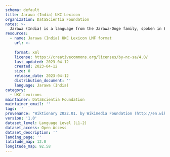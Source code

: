 ```yaml
---
schema: default
title: Jarawa (India) UKC Lexicon
organization: DataScientia Foundation
notes: >-
  Jarawa (India) is a language from the Jarawa-Onge family, spoken in Eurasia. The UKC Lexicon of Jarawa (India) is represented as a lexico-semantic network. It consists of words, word senses, synsets, as well as sense-level and synset-level relationships.
resources:
  - name: Jarawa (India) UKC Lexicon LMF format
    url: >-
      
    format: xml
    license: https://creativecommons.org/licenses/by-nc-sa/4.0/
    last_updated: 2023-04-12
    created: 2023-04-12
    size: 0
    release_date: 2023-04-12
    distribution_document: ''
    language: Jarawa (India)
category:
  - UKC Lexicons
maintainer: DataScientia Foundation
maintainer_email: ''
tags: ''
provenance: 'Wiktionary 2022.01. by Wikimedia Foundation (http://en.wiktionary.org); Princeton WordNet 2.1 by Princeton University (https://wordnet.princeton.edu)'
version: '1.0'
dataset_level: Language Level (L1-2)
dataset_access: Open Access
dataset_description: ''
landing_page: ''
latitude_map: 12.0
longitude_map: 92.58
---
```

